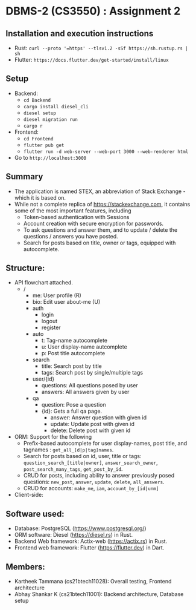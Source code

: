 # DBMS-2 (CS3550) : Assignment 2

## Installation and execution instructions
- Rust: `curl --proto '=https' --tlsv1.2 -sSf https://sh.rustup.rs | sh`
- Flutter: `https://docs.flutter.dev/get-started/install/linux`
  
## Setup
- Backend: 
  - `cd Backend`
  - `cargo install diesel_cli`
  - `diesel setup`
  - `diesel migration run`
  - `cargo r`
- Frontend: 
  - `cd Frontend`
  - `flutter pub get`
  - `flutter run -d web-server --web-port 3000 --web-renderer html`
- Go to `http://localhost:3000`
  
## Summary
- The application is named STEX, an abbreviation of Stack Exchange - which it is based on.
- While not a complete replica of https://stackexchange.com, it contains some of the most important features, including
  - Token-based authentication with Sessions
  - Account creation with secure encryption for passwords.
  - To ask questions and answer them, and to update / delete the questions / answers you have posted.
  - Search for posts based on title, owner or tags, equipped with autocomplete.

## Structure:
- API flowchart attached.
  - /
    - me: User profile (R)
    - bio: Edit user about-me (U)
    - auth
      - login
      - logout
      - register
    - auto
      - t: Tag-name autocomplete
      - u: User display-name autcomplete
      - p: Post title autocomplete
    - search
      - title: Search post by title
      - tags: Search post by single/multiple tags
    - user/{id}
      - questions: All questions posed by user
      - answers: All answers given by user 
    - qa
      - question: Pose a question
      - {id}: Gets a full qa page.
        - answer: Answer question with given id
        - update: Update post with given id
        - delete: Delete post with given id
- ORM: Support for the following
  - Prefix-based autocomplete for user display-names, post title, and tagnames : `get_all_[d|p|tag]names`.
  - Search for posts based on id, user, title or tags: `question_search_[title|owner]`, `answer_search_owner`, `post_search_many_tags`, `get_post_by_id`.
  - CRUD for posts, including ability to answer previously posed questions: `new_post`, `answer`, `update`, `delete`, `all_answers`.
  - CRUD for accounts: `make_me`, `iam`, `account_by_[id|unm]`
- Client-side:

## Software used:
- Database: PostgreSQL (https://www.postgresql.org/)
- ORM software: Diesel (https://diesel.rs) in Rust.
- Backend Web framework: Actix-web (https://actix.rs) in Rust.
- Frontend web framework: Flutter (https://flutter.dev) in Dart.

## Members:
- Kartheek Tammana (cs21btech11028): Overall testing, Frontend architecture
- Abhay Shankar K (cs21btech11001): Backend architecture, Database setup